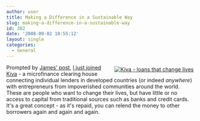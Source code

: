 ```yaml
---
author: user
title: Making a Difference in a Sustainable Way
slug: making-a-difference-in-a-sustainable-way
id: 382
date: '2008-09-02 10:55:12'
layout: single
categories:
  - General
---
```


<span style="margin: 5px; float: right;">[![Kiva - loans that change lives](http://www.kiva.org/images/bannerbox.png)](http://www.kiva.org)</span>

Prompted by [James' post](http://duckdown.blogspot.com/2008/08/social-networking-20.html), [I just joined](http://www.kiva.org/lender/patpatterson) [Kiva](http://www.kiva.org/) - a microfinance clearing house connecting individual lenders in developed countries (or indeed _anywhere_) with entrepreneurs from impoverished communities around the world. These are people who want to change their lives, but have little or no access to capital from traditional sources such as banks and credit cards. It's a great concept - as it's repaid, you can relend the money to other borrowers again and again and again.